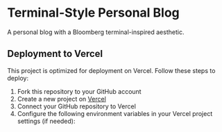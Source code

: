 # Terminal-Style Personal Blog

A personal blog with a Bloomberg terminal-inspired aesthetic.

## Deployment to Vercel

This project is optimized for deployment on Vercel. Follow these steps to deploy:

1. Fork this repository to your GitHub account
2. Create a new project on [Vercel](https://vercel.com)
3. Connect your GitHub repository to Vercel
4. Configure the following environment variables in your Vercel project settings (if needed):
